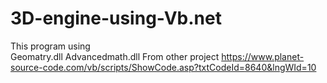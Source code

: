 # 3D-engine-using-Vb.net
This program using  
               Geomatry.dll 
               Advancedmath.dll 
               From other project
https://www.planet-source-code.com/vb/scripts/ShowCode.asp?txtCodeId=8640&lngWId=10
